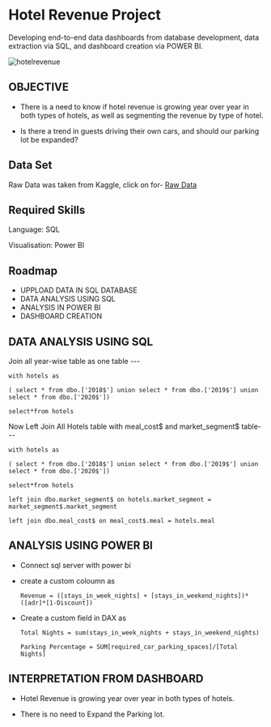 
# Hotel Revenue Project

Developing end-to-end data dashboards from database development, data extraction via SQL, and dashboard creation via POWER BI.

![hotelrevenue](https://user-images.githubusercontent.com/118931406/208079130-7bf26347-fe73-4e01-aa92-2e910eb4a987.gif)


## OBJECTIVE

- There is a need to know if hotel revenue is growing year over year in both types of hotels, as well as segmenting the revenue by type of hotel.

- Is there a trend in guests driving their own cars, and should our parking lot be expanded?
## Data Set

Raw Data was taken from Kaggle,
click on for- 
[Raw Data](https://www.kaggle.com/datasets/ferranindata/hotel-revenue-data-project)


## Required Skills

Language: SQL

Visualisation: Power BI

## Roadmap

- UPPLOAD DATA IN SQL DATABASE
- DATA ANALYSIS USING SQL
- ANALYSIS IN POWER BI
- DASHBOARD CREATION


## DATA ANALYSIS USING SQL

 Join all year-wise table as one table ---

    with hotels as 

    ( select * from dbo.['2018$'] union select * from dbo.['2019$'] union select * from dbo.['2020$'])

    select*from hotels

 Now Left Join All Hotels table with meal_cost$ and market_segment$ table---

    with hotels as 

    ( select * from dbo.['2018$'] union select * from dbo.['2019$'] union select * from dbo.['2020$'])

    select*from hotels 

    left join dbo.market_segment$ on hotels.market_segment = market_segment$.market_segment 
   
    left join dbo.meal_cost$ on meal_cost$.meal = hotels.meal


## ANALYSIS USING POWER BI

- Connect sql server with power bi


- create a custom coloumn as 

      Revenue = ([stays_in_week_nights] + [stays_in_weekend_nights])*([adr]*[1-Discount])

- Create a custom field in DAX as 

      Total Nights = sum(stays_in_week_nights + stays_in_weekend_nights)

      Parking Percentage = SUM[required_car_parking_spaces]/[Total Nights]
## INTERPRETATION FROM DASHBOARD

- Hotel Revenue is growing year over year in both types of hotels.

- There is no need to Expand the Parking lot.
